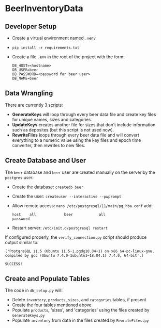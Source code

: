 # BeerInventoryData

## Developer Setup

* Create a virtual environment named `.venv`
* `pip install -r requirements.txt`
* Create a file `.env` in the root of the project with the form:

  ```
  DB_HOST=<hostname>
  DB_USER=beer
  DB_PASSWORD=<password for beer user>
  DB_NAME=beer
  ```

## Data Wrangling 

There are currently 3 scripts: 

- **GenerateKeys** will loop through every beer data file and create key files for unique names, sizes and categories.
- **UpdateKeys** creates another file for sizes that don't include information such as deposites (but this script is not used now).
- **RewriteFiles** loops through every beer data file and will convert everything to a numeric value using the key files and epoch time converter, then rewrites to new files.


## Create Database and User

The `beer` database and `beer` user are created manually on the server by the `postgres` user:

* Create the database: `createdb beer`
* Create the user: `createuser --interactive --pwprompt`
* Allow remote access: `nano /etc/postgresql/11/main/pg_hba.conf`  add:

  ```
  host    all             beer            all                     password
  ``` 
* Restart server: `/etc/init.d/postgresql restart`

If configured properly, the `verify_connection.py` script should produce output similar to:

  ```
  ('PostgreSQL 11.5 (Ubuntu 11.5-1.pgdg18.04+1) on x86_64-pc-linux-gnu, compiled by gcc (Ubuntu 7.4.0-1ubuntu1~18.04.1) 7.4.0, 64-bit',)

  SUCCESS!
  ```

## Create and Populate Tables

The code in `db_setup.py` will:

* Delete `inventory`, `products`, `sizes`, and `categories` tables, if present
* Create the four tables mentioned above
* Populate `products`, 'sizes', and 'categories' using the files created by `GenerateKeys.py`
* Populate `inventory` from data in the files created by `RewriteFiles.py`
